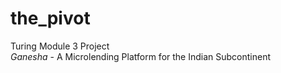 # the_pivot
Turing Module 3 Project <br>
*Ganesha* - A Microlending Platform for the Indian Subcontinent
